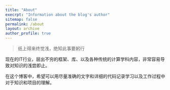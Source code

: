 ```yaml
---
title: "About"
execrpt: "Information about the blog's author"
sitemap: false 
permalink: /about
layout: archive
author_profile: true
---
```


>纸上得来终觉浅，绝知此事要躬行

现在的IT行业，层出不穷的框架、库、以及各种传统的计算学科内容，非常容易导致对知识的浅尝即止。

在这个博客中，希望可以用尽量准确的文字和详细的代码记录学习以及工作过程中对于知识和项目的理解。




